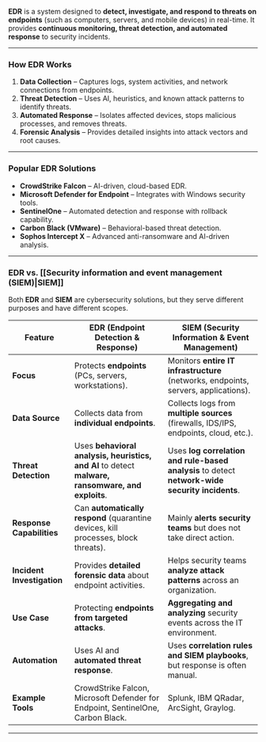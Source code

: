 **EDR** is a system designed to **detect, investigate, and respond to threats on endpoints** (such as computers, servers, and mobile devices) in real-time. It provides **continuous monitoring, threat detection, and automated response** to security incidents.

---
### **How EDR Works**
1. **Data Collection** – Captures logs, system activities, and network connections from endpoints.
2. **Threat Detection** – Uses AI, heuristics, and known attack patterns to identify threats.
3. **Automated Response** – Isolates affected devices, stops malicious processes, and removes threats.
4. **Forensic Analysis** – Provides detailed insights into attack vectors and root causes.
---
### **Popular EDR Solutions**
- **CrowdStrike Falcon** – AI-driven, cloud-based EDR.
- **Microsoft Defender for Endpoint** – Integrates with Windows security tools.
- **SentinelOne** – Automated detection and response with rollback capability.
- **Carbon Black (VMware)** – Behavioral-based threat detection.
- **Sophos Intercept X** – Advanced anti-ransomware and AI-driven analysis.
---
### **EDR vs. [[Security information and event management (SIEM)|SIEM]]**

Both **EDR** and **SIEM** are cybersecurity solutions, but they serve different purposes and have different scopes.

| Feature                    | **EDR (Endpoint Detection & Response)**                                                           | **SIEM (Security Information & Event Management)**                                              |
| -------------------------- | ------------------------------------------------------------------------------------------------- | ----------------------------------------------------------------------------------------------- |
| **Focus**                  | Protects **endpoints** (PCs, servers, workstations).                                              | Monitors **entire IT infrastructure** (networks, endpoints, servers, applications).             |
| **Data Source**            | Collects data from **individual endpoints**.                                                      | Collects logs from **multiple sources** (firewalls, IDS/IPS, endpoints, cloud, etc.).           |
| **Threat Detection**       | Uses **behavioral analysis, heuristics, and AI** to detect **malware, ransomware, and exploits**. | Uses **log correlation and rule-based analysis** to detect **network-wide security incidents**. |
| **Response Capabilities**  | Can **automatically respond** (quarantine devices, kill processes, block threats).                | Mainly **alerts security teams** but does not take direct action.                               |
| **Incident Investigation** | Provides **detailed forensic data** about endpoint activities.                                    | Helps security teams **analyze attack patterns** across an organization.                        |
| **Use Case**               | Protecting **endpoints from targeted attacks**.                                                   | **Aggregating and analyzing** security events across the IT environment.                        |
| **Automation**             | Uses AI and **automated threat response**.                                                        | Uses **correlation rules and SIEM playbooks**, but response is often manual.                    |
| **Example Tools**          | CrowdStrike Falcon, Microsoft Defender for Endpoint, SentinelOne, Carbon Black.                   | Splunk, IBM QRadar, ArcSight, Graylog.                                                          |

---